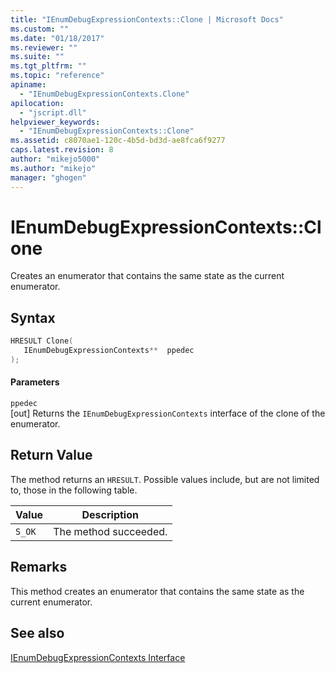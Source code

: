 ```yaml
---
title: "IEnumDebugExpressionContexts::Clone | Microsoft Docs"
ms.custom: ""
ms.date: "01/18/2017"
ms.reviewer: ""
ms.suite: ""
ms.tgt_pltfrm: ""
ms.topic: "reference"
apiname: 
  - "IEnumDebugExpressionContexts.Clone"
apilocation: 
  - "jscript.dll"
helpviewer_keywords: 
  - "IEnumDebugExpressionContexts::Clone"
ms.assetid: c8070ae1-120c-4b5d-bd3d-ae8fca6f9277
caps.latest.revision: 8
author: "mikejo5000"
ms.author: "mikejo"
manager: "ghogen"
---
```

# IEnumDebugExpressionContexts::Clone
Creates an enumerator that contains the same state as the current enumerator.  
  
## Syntax  
  
```cpp
HRESULT Clone(  
   IEnumDebugExpressionContexts**  ppedec  
);  
```  
  
#### Parameters  
 `ppedec`  
 [out] Returns the `IEnumDebugExpressionContexts` interface of the clone of the enumerator.  
  
## Return Value  
 The method returns an `HRESULT`. Possible values include, but are not limited to, those in the following table.  
  
|Value|Description|  
|-----------|-----------------|  
|`S_OK`|The method succeeded.|  
  
## Remarks  
 This method creates an enumerator that contains the same state as the current enumerator.  
  
## See also  
 [IEnumDebugExpressionContexts Interface](../../winscript/reference/ienumdebugexpressioncontexts-interface.md)